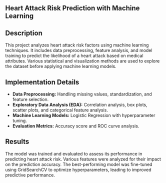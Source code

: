 ## Heart Attack Risk Prediction with Machine Learning

## Description

This project analyzes heart attack risk factors using machine learning techniques. It includes data preprocessing, feature analysis, and model training to predict the likelihood of a heart attack based on medical attributes. Various statistical and visualization methods are used to explore the dataset before applying machine learning models.

## Implementation Details

- **Data Preprocessing:** Handling missing values, standardization, and feature selection.
- **Exploratory Data Analysis (EDA):** Correlation analysis, box plots, scatter plots, and categorical feature analysis.
- **Machine Learning Models:** Logistic Regression with hyperparameter tuning.
- **Evaluation Metrics:** Accuracy score and ROC curve analysis.

## Results

The model was trained and evaluated to assess its performance in predicting heart attack risk. Various features were analyzed for their impact on the prediction accuracy. The best-performing model was fine-tuned using GridSearchCV to optimize hyperparameters, leading to improved predictive performance.
